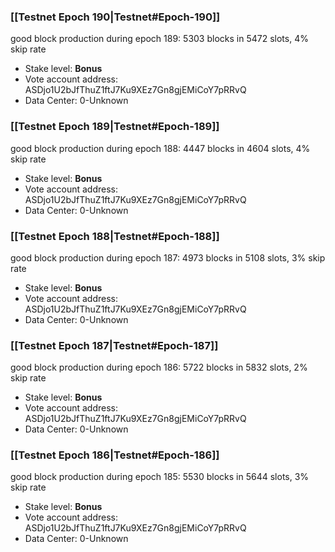 ### [[Testnet Epoch 190|Testnet#Epoch-190]]
good block production during epoch 189: 5303 blocks in 5472 slots, 4% skip rate
* Stake level: **Bonus** 
* Vote account address: ASDjo1U2bJfThuZ1ftJ7Ku9XEz7Gn8gjEMiCoY7pRRvQ
* Data Center: 0-Unknown
### [[Testnet Epoch 189|Testnet#Epoch-189]]
good block production during epoch 188: 4447 blocks in 4604 slots, 4% skip rate
* Stake level: **Bonus** 
* Vote account address: ASDjo1U2bJfThuZ1ftJ7Ku9XEz7Gn8gjEMiCoY7pRRvQ
* Data Center: 0-Unknown
### [[Testnet Epoch 188|Testnet#Epoch-188]]
good block production during epoch 187: 4973 blocks in 5108 slots, 3% skip rate
* Stake level: **Bonus** 
* Vote account address: ASDjo1U2bJfThuZ1ftJ7Ku9XEz7Gn8gjEMiCoY7pRRvQ
* Data Center: 0-Unknown
### [[Testnet Epoch 187|Testnet#Epoch-187]]
good block production during epoch 186: 5722 blocks in 5832 slots, 2% skip rate
* Stake level: **Bonus** 
* Vote account address: ASDjo1U2bJfThuZ1ftJ7Ku9XEz7Gn8gjEMiCoY7pRRvQ
* Data Center: 0-Unknown
### [[Testnet Epoch 186|Testnet#Epoch-186]]
good block production during epoch 185: 5530 blocks in 5644 slots, 3% skip rate
* Stake level: **Bonus** 
* Vote account address: ASDjo1U2bJfThuZ1ftJ7Ku9XEz7Gn8gjEMiCoY7pRRvQ
* Data Center: 0-Unknown